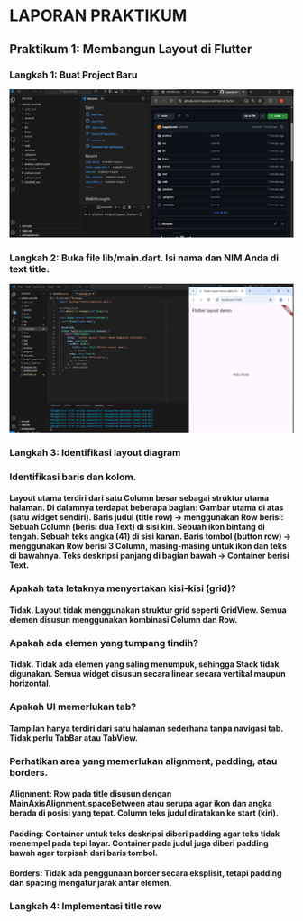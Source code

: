 # LAPORAN PRAKTIKUM

## Praktikum 1: Membangun Layout di Flutter   
### Langkah 1: Buat Project Baru
![prak1](images/01_01.png)
### Langkah 2: Buka file lib/main.dart. Isi nama dan NIM Anda di text title.
![prak1](images/01_02.png)
### Langkah 3: Identifikasi layout diagram
### Identifikasi baris dan kolom.
#### Layout utama terdiri dari satu Column besar sebagai struktur utama halaman. Di dalamnya terdapat beberapa bagian: Gambar utama di atas (satu widget sendiri). Baris judul (title row) → menggunakan Row berisi: Sebuah Column (berisi dua Text) di sisi kiri. Sebuah ikon bintang di tengah. Sebuah teks angka (41) di sisi kanan. Baris tombol (button row) → menggunakan Row berisi 3 Column, masing-masing untuk ikon dan teks di bawahnya. Teks deskripsi panjang di bagian bawah → Container berisi Text.
### Apakah tata letaknya menyertakan kisi-kisi (grid)?
#### Tidak. Layout tidak menggunakan struktur grid seperti GridView. Semua elemen disusun menggunakan kombinasi Column dan Row.
### Apakah ada elemen yang tumpang tindih?
#### Tidak. Tidak ada elemen yang saling menumpuk, sehingga Stack tidak digunakan. Semua widget disusun secara linear secara vertikal maupun horizontal.
### Apakah UI memerlukan tab?
#### Tampilan hanya terdiri dari satu halaman sederhana tanpa navigasi tab. Tidak perlu TabBar atau TabView.
### Perhatikan area yang memerlukan alignment, padding, atau borders.
#### Alignment: Row pada title disusun dengan MainAxisAlignment.spaceBetween atau serupa agar ikon dan angka berada di posisi yang tepat. Column teks judul diratakan ke start (kiri).
#### Padding: Container untuk teks deskripsi diberi padding agar teks tidak menempel pada tepi layar. Container pada judul juga diberi padding bawah agar terpisah dari baris tombol.
#### Borders: Tidak ada penggunaan border secara eksplisit, tetapi padding dan spacing mengatur jarak antar elemen.
### Langkah 4: Implementasi title row
